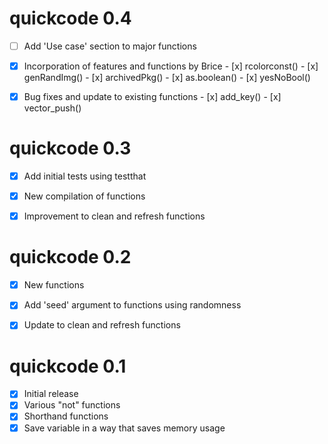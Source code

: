# quickcode 0.4

- [ ] Add 'Use case' section to major functions
- [x] Incorporation of features and functions by Brice
      - [x] rcolorconst()
      - [x] genRandImg()
      - [x] archivedPkg()
      - [x] as.boolean()
      - [x] yesNoBool()
- [x] Bug fixes and update to existing functions
      - [x] add_key()
      - [x] vector_push()


# quickcode 0.3

- [x] Add initial tests using testthat
- [x] New compilation of functions
- [x] Improvement to clean and refresh functions


# quickcode 0.2

- [x] New functions
- [x] Add 'seed' argument to functions using randomness
- [x] Update to clean and refresh functions


# quickcode 0.1

- [x] Initial release
- [x] Various "not" functions
- [x] Shorthand functions
- [x] Save variable in a way that saves memory usage
